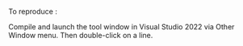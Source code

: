 To reproduce : 

Compile and launch the tool window in Visual Studio 2022 via Other Window menu.  Then double-click on a line.

